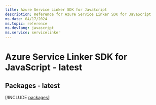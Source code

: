 ```yaml
---
title: Azure Service Linker SDK for JavaScript
description: Reference for Azure Service Linker SDK for JavaScript
ms.date: 04/17/2024
ms.topic: reference
ms.devlang: javascript
ms.service: servicelinker
---
```

# Azure Service Linker SDK for JavaScript - latest
## Packages - latest
[!INCLUDE [packages](service-linker-index.md)]